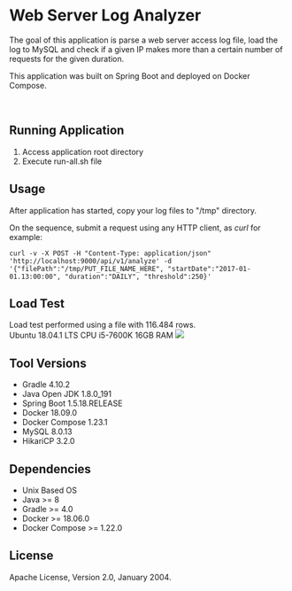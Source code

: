 # Web Server Log Analyzer
The goal of this application is parse a web server access log file, load the log to MySQL and check if a given IP makes more than a certain number of requests for the given duration.

This application was built on Spring Boot and deployed on Docker Compose.

<br>

## Running Application
1. Access application root directory
2. Execute run-all.sh file


## Usage
After application has started, copy your log files to "/tmp" directory.

On the sequence, submit a request using any HTTP client, as *curl* for example:
~~~
curl -v -X POST -H "Content-Type: application/json" 'http://localhost:9000/api/v1/analyze' -d '{"filePath":"/tmp/PUT_FILE_NAME_HERE", "startDate":"2017-01-01.13:00:00", "duration":"DAILY", "threshold":250}'
~~~


## Load Test
Load test performed using a file with 116.484 rows. <br>
Ubuntu 18.04.1 LTS
CPU i5-7600K 16GB RAM
![](https://i.ibb.co/WWCDzYT/load-test.png)


## Tool Versions
- Gradle 4.10.2
- Java Open JDK 1.8.0_191
- Spring Boot 1.5.18.RELEASE
- Docker 18.09.0
- Docker Compose 1.23.1
- MySQL 8.0.13
- HikariCP 3.2.0


## Dependencies
- Unix Based OS
- Java >= 8
- Gradle >= 4.0
- Docker >= 18.06.0
- Docker Compose >= 1.22.0


## License
Apache License, Version 2.0, January 2004.


